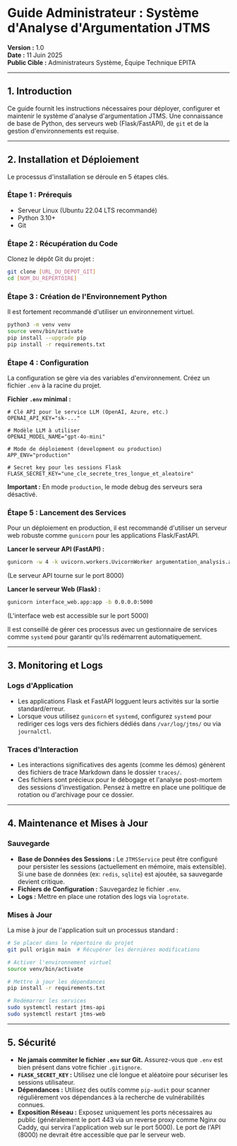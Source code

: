 # Guide Administrateur : Système d'Analyse d'Argumentation JTMS

**Version :** 1.0  
**Date :** 11 Juin 2025  
**Public Cible :** Administrateurs Système, Équipe Technique EPITA

---

## 1. Introduction

Ce guide fournit les instructions nécessaires pour déployer, configurer et maintenir le système d'analyse d'argumentation JTMS. Une connaissance de base de Python, des serveurs web (Flask/FastAPI), de `git` et de la gestion d'environnements est requise.

---

## 2. Installation et Déploiement

Le processus d'installation se déroule en 5 étapes clés.

### Étape 1 : Prérequis
-   Serveur Linux (Ubuntu 22.04 LTS recommandé)
-   Python 3.10+
-   Git

### Étape 2 : Récupération du Code
Clonez le dépôt Git du projet :
```bash
git clone [URL_DU_DEPOT_GIT]
cd [NOM_DU_REPERTOIRE]
```

### Étape 3 : Création de l'Environnement Python
Il est fortement recommandé d'utiliser un environnement virtuel.
```bash
python3 -m venv venv
source venv/bin/activate
pip install --upgrade pip
pip install -r requirements.txt
```

### Étape 4 : Configuration
La configuration se gère via des variables d'environnement. Créez un fichier `.env` à la racine du projet.

**Fichier `.env` minimal :**
```dotenv
# Clé API pour le service LLM (OpenAI, Azure, etc.)
OPENAI_API_KEY="sk-..."

# Modèle LLM à utiliser
OPENAI_MODEL_NAME="gpt-4o-mini"

# Mode de déploiement (development ou production)
APP_ENV="production"

# Secret key pour les sessions Flask
FLASK_SECRET_KEY="une_cle_secrete_tres_longue_et_aleatoire"
```
**Important :** En mode `production`, le mode debug des serveurs sera désactivé.

### Étape 5 : Lancement des Services
Pour un déploiement en production, il est recommandé d'utiliser un serveur web robuste comme `gunicorn` pour les applications Flask/FastAPI.

**Lancer le serveur API (FastAPI) :**
```bash
gunicorn -w 4 -k uvicorn.workers.UvicornWorker argumentation_analysis.api.main:app -b 0.0.0.0:8000
```
(Le serveur API tourne sur le port 8000)

**Lancer le serveur Web (Flask) :**
```bash
gunicorn interface_web.app:app -b 0.0.0.0:5000
```
(L'interface web est accessible sur le port 5000)

Il est conseillé de gérer ces processus avec un gestionnaire de services comme `systemd` pour garantir qu'ils redémarrent automatiquement.

---

## 3. Monitoring et Logs

### Logs d'Application
-   Les applications Flask et FastAPI logguent leurs activités sur la sortie standard/erreur.
-   Lorsque vous utilisez `gunicorn` et `systemd`, configurez `systemd` pour rediriger ces logs vers des fichiers dédiés dans `/var/log/jtms/` ou via `journalctl`.

### Traces d'Interaction
-   Les interactions significatives des agents (comme les démos) génèrent des fichiers de trace Markdown dans le dossier `traces/`.
-   Ces fichiers sont précieux pour le débogage et l'analyse post-mortem des sessions d'investigation. Pensez à mettre en place une politique de rotation ou d'archivage pour ce dossier.

---

## 4. Maintenance et Mises à Jour

### Sauvegarde
-   **Base de Données des Sessions :** Le `JTMSService` peut être configuré pour persister les sessions (actuellement en mémoire, mais extensible). Si une base de données (ex: `redis`, `sqlite`) est ajoutée, sa sauvegarde devient critique.
-   **Fichiers de Configuration :** Sauvegardez le fichier `.env`.
-   **Logs :** Mettre en place une rotation des logs via `logrotate`.

### Mises à Jour
La mise à jour de l'application suit un processus standard :
```bash
# Se placer dans le répertoire du projet
git pull origin main  # Récupérer les dernières modifications

# Activer l'environnement virtuel
source venv/bin/activate

# Mettre à jour les dépendances
pip install -r requirements.txt

# Redémarrer les services
sudo systemctl restart jtms-api
sudo systemctl restart jtms-web
```

---

## 5. Sécurité

-   **Ne jamais commiter le fichier `.env` sur Git.** Assurez-vous que `.env` est bien présent dans votre fichier `.gitignore`.
-   **`FLASK_SECRET_KEY` :** Utilisez une clé longue et aléatoire pour sécuriser les sessions utilisateur.
-   **Dépendances :** Utilisez des outils comme `pip-audit` pour scanner régulièrement vos dépendances à la recherche de vulnérabilités connues.
-   **Exposition Réseau :** Exposez uniquement les ports nécessaires au public (généralement le port 443 via un reverse proxy comme Nginx ou Caddy, qui servira l'application web sur le port 5000). Le port de l'API (8000) ne devrait être accessible que par le serveur web.